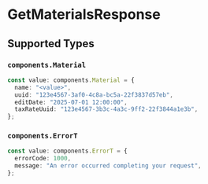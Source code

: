 # GetMaterialsResponse


## Supported Types

### `components.Material`

```typescript
const value: components.Material = {
  name: "<value>",
  uuid: "123e4567-3af0-4c8a-bc5a-22f3837d57eb",
  editDate: "2025-07-01 12:00:00",
  taxRateUuid: "123e4567-3b3c-4a3c-9ff2-22f3844a1e3b",
};
```

### `components.ErrorT`

```typescript
const value: components.ErrorT = {
  errorCode: 1000,
  message: "An error occurred completing your request",
};
```

